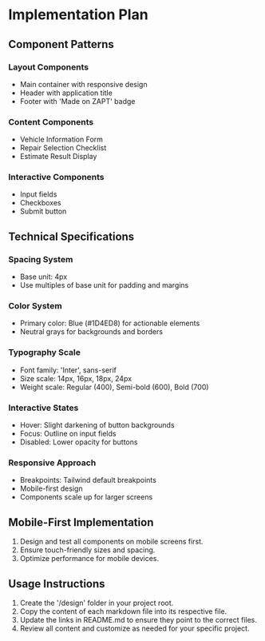# Implementation Plan

## Component Patterns

### Layout Components

- Main container with responsive design
- Header with application title
- Footer with 'Made on ZAPT' badge

### Content Components

- Vehicle Information Form
- Repair Selection Checklist
- Estimate Result Display

### Interactive Components

- Input fields
- Checkboxes
- Submit button

## Technical Specifications

### Spacing System

- Base unit: 4px
- Use multiples of base unit for padding and margins

### Color System

- Primary color: Blue (#1D4ED8) for actionable elements
- Neutral grays for backgrounds and borders

### Typography Scale

- Font family: 'Inter', sans-serif
- Size scale: 14px, 16px, 18px, 24px
- Weight scale: Regular (400), Semi-bold (600), Bold (700)

### Interactive States

- Hover: Slight darkening of button backgrounds
- Focus: Outline on input fields
- Disabled: Lower opacity for buttons

### Responsive Approach

- Breakpoints: Tailwind default breakpoints
- Mobile-first design
- Components scale up for larger screens

## Mobile-First Implementation

1. Design and test all components on mobile screens first.
2. Ensure touch-friendly sizes and spacing.
3. Optimize performance for mobile devices.

## Usage Instructions

1. Create the '/design' folder in your project root.
2. Copy the content of each markdown file into its respective file.
3. Update the links in README.md to ensure they point to the correct files.
4. Review all content and customize as needed for your specific project.

